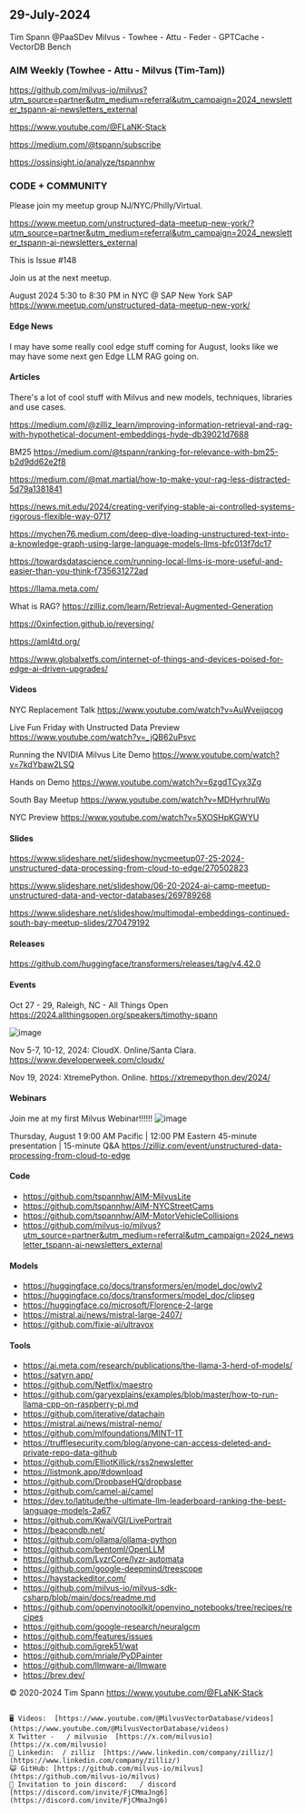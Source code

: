 ## 29-July-2024
Tim Spann @PaaSDev
Milvus - Towhee - Attu - Feder - GPTCache - VectorDB Bench

### AIM Weekly (Towhee - Attu - Milvus (Tim-Tam))

https://github.com/milvus-io/milvus?utm_source=partner&utm_medium=referral&utm_campaign=2024_newsletter_tspann-ai-newsletters_external

https://www.youtube.com/@FLaNK-Stack

https://medium.com/@tspann/subscribe

https://ossinsight.io/analyze/tspannhw


### CODE + COMMUNITY

Please join my meetup group NJ/NYC/Philly/Virtual. 

https://www.meetup.com/unstructured-data-meetup-new-york/?utm_source=partner&utm_medium=referral&utm_campaign=2024_newsletter_tspann-ai-newsletters_external

This is Issue #148

Join us at the next meetup.

August 2024 5:30 to 8:30 PM in NYC @ SAP
New York
SAP
https://www.meetup.com/unstructured-data-meetup-new-york/

#### Edge News

I may have some really cool edge stuff coming for August, looks like we may have some next gen Edge LLM RAG going on.



#### Articles

There's a lot of cool stuff with Milvus and new models, techniques, libraries and use cases.

https://medium.com/@zilliz_learn/improving-information-retrieval-and-rag-with-hypothetical-document-embeddings-hyde-db39021d7688

BM25
https://medium.com/@tspann/ranking-for-relevance-with-bm25-b2d9dd62e2f8

https://medium.com/@mat.martial/how-to-make-your-rag-less-distracted-5d79a1381841

https://news.mit.edu/2024/creating-verifying-stable-ai-controlled-systems-rigorous-flexible-way-0717

https://mychen76.medium.com/deep-dive-loading-unstructured-text-into-a-knowledge-graph-using-large-language-models-llms-bfc013f7dc17

https://towardsdatascience.com/running-local-llms-is-more-useful-and-easier-than-you-think-f735631272ad

https://llama.meta.com/

What is RAG?
https://zilliz.com/learn/Retrieval-Augmented-Generation

https://0xinfection.github.io/reversing/

https://aml4td.org/

https://www.globalxetfs.com/internet-of-things-and-devices-poised-for-edge-ai-driven-upgrades/


#### Videos

NYC Replacement Talk
https://www.youtube.com/watch?v=AuWveijqcog

Live Fun Friday with Unstructed Data Preview
https://www.youtube.com/watch?v=_jQB62uPsvc

Running the NVIDIA Milvus Lite Demo
https://www.youtube.com/watch?v=7kdYbaw2LSQ

Hands on Demo
https://www.youtube.com/watch?v=6zgdTCyx3Zg

South Bay Meetup
https://www.youtube.com/watch?v=MDHyrhrulWo

NYC Preview
https://www.youtube.com/watch?v=5XOSHpKGWYU


#### Slides

https://www.slideshare.net/slideshow/nycmeetup07-25-2024-unstructured-data-processing-from-cloud-to-edge/270502823

https://www.slideshare.net/slideshow/06-20-2024-ai-camp-meetup-unstructured-data-and-vector-databases/269789268

https://www.slideshare.net/slideshow/multimodal-embeddings-continued-south-bay-meetup-slides/270479192


#### Releases

https://github.com/huggingface/transformers/releases/tag/v4.42.0


#### Events


Oct 27 - 29, Raleigh, NC - All Things Open
https://2024.allthingsopen.org/speakers/timothy-spann

![image](https://github.com/tspannhw/FLiPStackWeekly/assets/18673814/2aae6f12-713b-473a-8d6c-38ec969aa811)

Nov 5-7, 10-12, 2024:  CloudX.  Online/Santa Clara. https://www.developerweek.com/cloudx/

Nov 19, 2024: XtremePython. Online.
https://xtremepython.dev/2024/


#### Webinars


Join me at my first Milvus Webinar!!!!!!
![image](https://github.com/tspannhw/FLiPStackWeekly/assets/18673814/7eee8aca-8810-41b6-aeef-2974fccf9f0c)

Thursday, August 1
9:00 AM Pacific | 12:00 PM Eastern
45-minute presentation | 15-minute Q&A
https://zilliz.com/event/unstructured-data-processing-from-cloud-to-edge



#### Code

* https://github.com/tspannhw/AIM-MilvusLite
* https://github.com/tspannhw/AIM-NYCStreetCams
* https://github.com/tspannhw/AIM-MotorVehicleCollisions
* https://github.com/milvus-io/milvus?utm_source=partner&utm_medium=referral&utm_campaign=2024_newsletter_tspann-ai-newsletters_external



#### Models

* https://huggingface.co/docs/transformers/en/model_doc/owlv2
* https://huggingface.co/docs/transformers/model_doc/clipseg
* https://huggingface.co/microsoft/Florence-2-large
* https://mistral.ai/news/mistral-large-2407/
* https://github.com/fixie-ai/ultravox


  
#### Tools

* https://ai.meta.com/research/publications/the-llama-3-herd-of-models/
* https://satyrn.app/
* https://github.com/Netflix/maestro
* https://github.com/garyexplains/examples/blob/master/how-to-run-llama-cpp-on-raspberry-pi.md
* https://github.com/iterative/datachain
* https://mistral.ai/news/mistral-nemo/
* https://github.com/mlfoundations/MINT-1T
* https://trufflesecurity.com/blog/anyone-can-access-deleted-and-private-repo-data-github
* https://github.com/ElliotKillick/rss2newsletter
* https://listmonk.app/#download
* https://github.com/DropbaseHQ/dropbase
* https://github.com/camel-ai/camel
* https://dev.to/latitude/the-ultimate-llm-leaderboard-ranking-the-best-language-models-2a67
* https://github.com/KwaiVGI/LivePortrait
* https://beacondb.net/
* https://github.com/ollama/ollama-python
* https://github.com/bentoml/OpenLLM
* https://github.com/LyzrCore/lyzr-automata
* https://github.com/google-deepmind/treescope
* https://haystackeditor.com/
* https://github.com/milvus-io/milvus-sdk-csharp/blob/main/docs/readme.md
* https://github.com/openvinotoolkit/openvino_notebooks/tree/recipes/recipes
* https://github.com/google-research/neuralgcm
* https://github.com/features/issues
* https://github.com/igrek51/wat
* https://github.com/mriale/PyDPainter
* https://github.com/llmware-ai/llmware
* https://brev.dev/

  

&copy; 2020-2024 Tim Spann  https://www.youtube.com/@FLaNK-Stack


~~~~~~~~~~~~~~~ CONNECT ~~~~~~~~~~~~~~~

🖥️ Videos:  [https://www.youtube.com/@MilvusVectorDatabase/videos](https://www.youtube.com/@MilvusVectorDatabase/videos)
X Twitter -   / milvusio  [https://x.com/milvusio](https://x.com/milvusio)
🔗 Linkedin:  / zilliz  [https://www.linkedin.com/company/zilliz/](https://www.linkedin.com/company/zilliz/)
😺 GitHub: [https://github.com/milvus-io/milvus](https://github.com/milvus-io/milvus)
🦾 Invitation to join discord:   / discord  [https://discord.com/invite/FjCMmaJng6](https://discord.com/invite/FjCMmaJng6)
